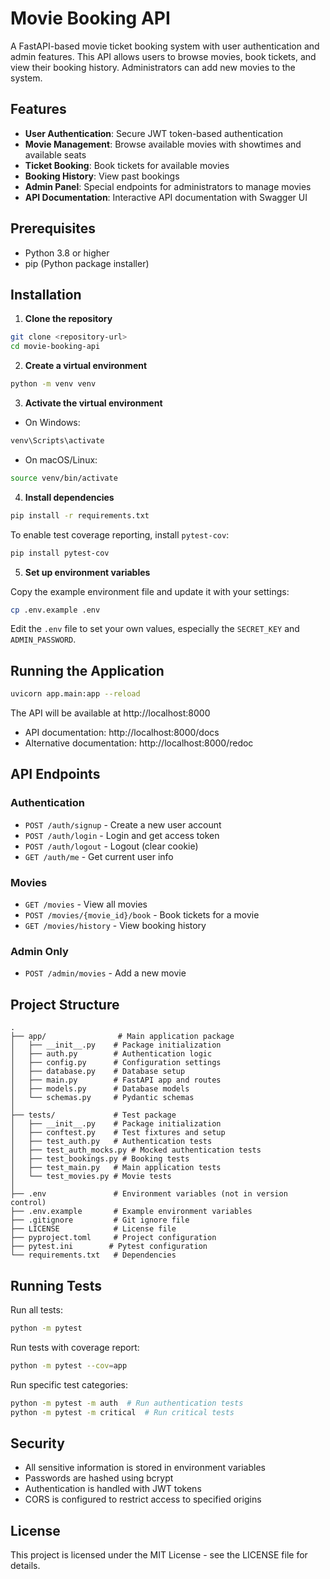 # Movie Booking API

A FastAPI-based movie ticket booking system with user authentication and admin features. This API allows users to browse movies, book tickets, and view their booking history. Administrators can add new movies to the system.

## Features

- **User Authentication**: Secure JWT token-based authentication
- **Movie Management**: Browse available movies with showtimes and available seats
- **Ticket Booking**: Book tickets for available movies
- **Booking History**: View past bookings
- **Admin Panel**: Special endpoints for administrators to manage movies
- **API Documentation**: Interactive API documentation with Swagger UI

## Prerequisites

- Python 3.8 or higher
- pip (Python package installer)

## Installation

1. **Clone the repository**

```bash
git clone <repository-url>
cd movie-booking-api
```

2. **Create a virtual environment**

```bash
python -m venv venv
```

3. **Activate the virtual environment**

- On Windows:
```bash
venv\Scripts\activate
```

- On macOS/Linux:
```bash
source venv/bin/activate
```

4. **Install dependencies**

```bash
pip install -r requirements.txt
```

To enable test coverage reporting, install `pytest-cov`:

```bash
pip install pytest-cov
```

5. **Set up environment variables**

Copy the example environment file and update it with your settings:

```bash
cp .env.example .env
```

Edit the `.env` file to set your own values, especially the `SECRET_KEY` and `ADMIN_PASSWORD`.

## Running the Application

```bash
uvicorn app.main:app --reload
```

The API will be available at http://localhost:8000

- API documentation: http://localhost:8000/docs
- Alternative documentation: http://localhost:8000/redoc

## API Endpoints

### Authentication
- `POST /auth/signup` - Create a new user account
- `POST /auth/login` - Login and get access token
- `POST /auth/logout` - Logout (clear cookie)
- `GET /auth/me` - Get current user info

### Movies
- `GET /movies` - View all movies
- `POST /movies/{movie_id}/book` - Book tickets for a movie
- `GET /movies/history` - View booking history

### Admin Only
- `POST /admin/movies` - Add a new movie

## Project Structure

```
.
├── app/                # Main application package
│   ├── __init__.py    # Package initialization
│   ├── auth.py        # Authentication logic
│   ├── config.py      # Configuration settings
│   ├── database.py    # Database setup
│   ├── main.py        # FastAPI app and routes
│   ├── models.py      # Database models
│   └── schemas.py     # Pydantic schemas
│
├── tests/             # Test package
│   ├── __init__.py    # Package initialization
│   ├── conftest.py    # Test fixtures and setup
│   ├── test_auth.py   # Authentication tests
│   ├── test_auth_mocks.py # Mocked authentication tests
│   ├── test_bookings.py # Booking tests
│   ├── test_main.py   # Main application tests
│   └── test_movies.py # Movie tests
│
├── .env               # Environment variables (not in version control)
├── .env.example       # Example environment variables
├── .gitignore         # Git ignore file
├── LICENSE            # License file
├── pyproject.toml     # Project configuration
├── pytest.ini        # Pytest configuration
└── requirements.txt   # Dependencies
```

## Running Tests

Run all tests:

```bash
python -m pytest
```

Run tests with coverage report:

```bash
python -m pytest --cov=app
```

Run specific test categories:

```bash
python -m pytest -m auth  # Run authentication tests
python -m pytest -m critical  # Run critical tests
```

## Security

- All sensitive information is stored in environment variables
- Passwords are hashed using bcrypt
- Authentication is handled with JWT tokens
- CORS is configured to restrict access to specified origins

## License

This project is licensed under the MIT License - see the LICENSE file for details.
